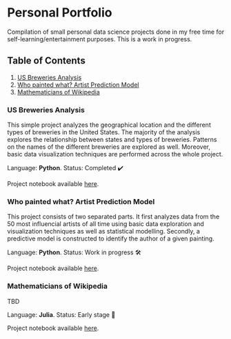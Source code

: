 # Personal Portfolio
Compilation of small personal data science projects done in my free time for self-learning/entertainment purposes. This is a work in progress. 

## Table of Contents
1. [US Breweries Analysis](#breweries)
2. [Who painted what? Artist Prediction Model](#artists)
3. [Mathematicians of Wikipedia](#mathematicians)

### **US Breweries Analysis** <a name="breweries"></a>

This simple project analyzes the geographical location and the different types of breweries in the United States. The majority of the analysis explores the relationship between states and types of breweries. Patterns on the names of the different breweries are explored as well. Moreover, basic data visualization techniques are performed across the whole project.

Language: **Python**. Status: Completed ✔️

Project notebook available [here](./us-breweries/us-breweries.ipynb).

### **Who painted what? Artist Prediction Model** <a name="artists"></a>

This project consists of two separated parts. It first analyzes data from the 50 most influencial artists of all time using basic data exploration and visualization techniques as well as statistical modelling. Secondly, a predictive model is constructed to identify the author of a given painting.

Language: **Python**. Status: Work in progress 🛠️

Project notebook available [here](./art-history/artist-predictor.ipynb).

### **Mathematicians of Wikipedia** <a name="mathematicians"></a>

TBD

Language: **Julia**. Status: Early stage 🐣

Project notebook available [here](./wikipedia-mathematicians/mathematicians-of-wikipedia.ipynb).
